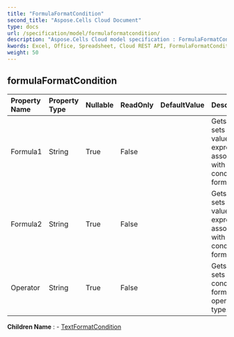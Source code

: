```yaml
---
title: "FormulaFormatCondition"
second_title: "Aspose.Cells Cloud Document"
type: docs
url: /specification/model/formulaformatcondition/
description: "Aspose.Cells Cloud model specification : FormulaFormatCondition. Effortlessly handle Excel and other spreadsheet documents with features like opening, generating, editing, splitting, merging, comparing, and converting."
kwords: Excel, Office, Spreadsheet, Cloud REST API, FormulaFormatCondition
weight: 50
---
```


## **formulaFormatCondition**

 

| Property Name | Property Type | Nullable |  ReadOnly | DefaultValue | Description | 
| :- | :- | :- |:- |  :- | :- |
| Formula1 | String | True |  False |  | Gets and sets the value or expression associated with conditional formatting. |  
| Formula2 | String | True |  False |  | Gets and sets the value or expression associated with conditional formatting. |  
| Operator | String | True |  False |  | Gets and sets the conditional format operator type. |  

**Children Name** : 
	-  [TextFormatCondition](textformatcondition) 
